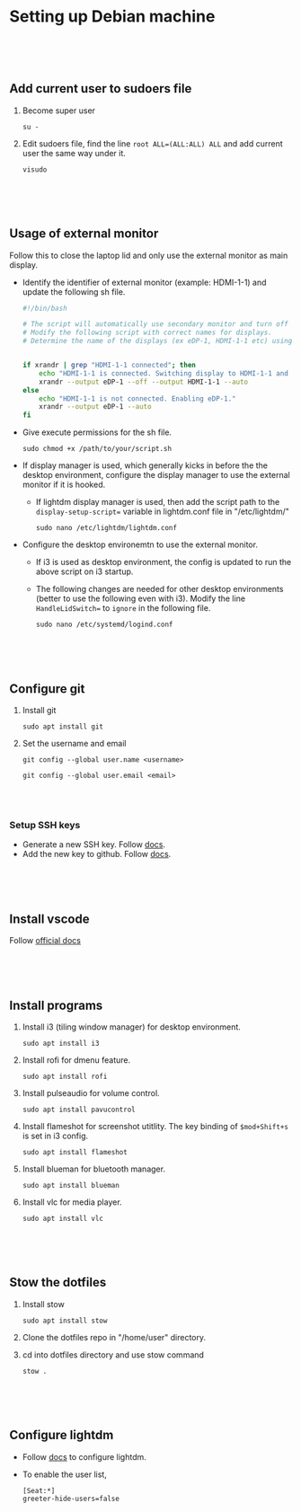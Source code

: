 # Setting up Debian machine

<br>
<br>
<br>

## Add current user to sudoers file

1. Become super user

   ```
   su -
   ```

1. Edit sudoers file, find the line `root ALL=(ALL:ALL) ALL` and add current user the same way under it.

   ```
   visudo
   ```

<br>
<br>
<br>

## Usage of external monitor

Follow this to close the laptop lid and only use the external monitor as main display.

* Identify the identifier of external monitor (example: HDMI-1-1) and update the following sh file.

    ```sh
    #!/bin/bash

    # The script will automatically use secondary monitor and turn off the primary laptop monitor if secondary monitor is connected
    # Modify the following script with correct names for displays.
    # Determine the name of the displays (ex eDP-1, HDMI-1-1 etc) using `xrandr` command.


    if xrandr | grep "HDMI-1-1 connected"; then
        echo "HDMI-1-1 is connected. Switching display to HDMI-1-1 and turning off eDP-1."
        xrandr --output eDP-1 --off --output HDMI-1-1 --auto
    else
        echo "HDMI-1-1 is not connected. Enabling eDP-1."
        xrandr --output eDP-1 --auto 
    fi
    ```

* Give execute permissions for the sh file.

    ```
    sudo chmod +x /path/to/your/script.sh
    ```

* If display manager is used, which generally kicks in before the the desktop environment, configure the display manager to use  the external monitor if it is hooked.

    * If lightdm display manager is used, then add the script path to the  `display-setup-script=` variable in lightdm.conf file in "/etc/lightdm/"

        ```
        sudo nano /etc/lightdm/lightdm.conf
        ```
* Configure the desktop environemtn to use the external monitor.

    * If i3 is used as desktop environment, the config is updated to run the above script on i3 startup.
    * The following changes are needed for other desktop environments (better to use the following even with i3). Modify the line `HandleLidSwitch=` to `ignore` in the following file.

        ```
        sudo nano /etc/systemd/logind.conf
        ```

<br>
<br>
<br>

## Configure git

1. Install git

   ```
   sudo apt install git
   ```

1. Set the username and email

   ```
   git config --global user.name <username>
   ```

   ```
   git config --global user.email <email>
   ```

<br>
<br>

### Setup SSH keys

- Generate a new SSH key. Follow [docs](https://docs.github.com/en/authentication/connecting-to-github-with-ssh/generating-a-new-ssh-key-and-adding-it-to-the-ssh-agent).
- Add the new key to github. Follow [docs](https://docs.github.com/en/authentication/connecting-to-github-with-ssh/adding-a-new-ssh-key-to-your-github-account).

<br>
<br>
<br>

## Install vscode

Follow [official docs](https://code.visualstudio.com/docs/setup/linux)


<br>
<br>
<br>


## Install programs

1. Install i3 (tiling window manager) for desktop environment.

   ```
   sudo apt install i3
   ```

1. Install rofi for dmenu feature.

   ```
   sudo apt install rofi
   ```

1. Install pulseaudio for volume control.

   ```
   sudo apt install pavucontrol
   ```

1. Install flameshot for screenshot utitlity. The key binding of `$mod+Shift+s` is set in i3 config.

   ```
   sudo apt install flameshot
   ```

1. Install blueman for bluetooth manager.

   ```
   sudo apt install blueman
   ```

1. Install vlc for media player.

   ```
   sudo apt install vlc
   ```

<br>
<br>
<br>

## Stow the dotfiles


1. Install stow

   ```
   sudo apt install stow
   ```

1. Clone the dotfiles repo in "/home/user" directory.

1. cd into dotfiles directory and use stow command

   ```
   stow .
   ```

<br>
<br>
<br>

## Configure lightdm

* Follow [docs](https://wiki.debian.org/LightDM) to configure lightdm.

* To enable the user list,

    ```
    [Seat:*]
    greeter-hide-users=false
    ```
